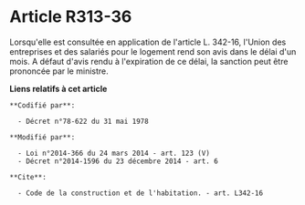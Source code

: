 # Article R313-36

Lorsqu'elle est consultée en application de l'article L. 342-16, l'Union des entreprises et des salariés pour le logement
rend son avis dans le délai d'un mois. A défaut d'avis rendu à l'expiration de ce délai, la sanction peut être prononcée par
le ministre.

**Liens relatifs à cet article**

	**Codifié par**:

	  - Décret n°78-622 du 31 mai 1978

	**Modifié par**:

	  - Loi n°2014-366 du 24 mars 2014 - art. 123 (V)
	  - Décret n°2014-1596 du 23 décembre 2014 - art. 6

	**Cite**:

	  - Code de la construction et de l'habitation. - art. L342-16
